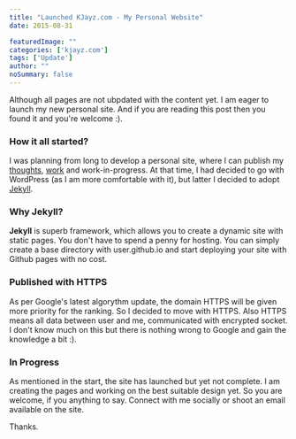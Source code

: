 ```yaml
---
title: "Launched KJayz.com - My Personal Website"
date: 2015-08-31

featuredImage: ""
categories: ['kjayz.com']
tags: ['Update']
author: ""
noSummary: false
---
```


<!--more-->

Although all pages are not ubpdated with the content yet. I am eager to launch my new personal site. And if you are reading this post then you found it and you're welcome :).

### How it all started?
I was planning from long to develop a personal site, where I can publish my [thoughts](/notes), [work](/projects) and work-in-progress. At that time, I had decided to go with WordPress (as I am more comfortable with it), but latter I decided to adopt [Jekyll](http://jekyllrb.com "Static Site Generator").

### Why Jekyll?
**Jekyll** is superb framework, which allows you to create a dynamic site with static pages. You don't have to spend a penny for hosting. You can simply create a base directory with user.github.io and start deploying your site with Github pages with no cost.

### Published with HTTPS
As per Google's latest algorythm update, the domain HTTPS will be given more priority for the ranking. So I decided to move with HTTPS. Also HTTPS means all data between user and me, communicated with encrypted socket. I don't know much on this but there is nothing wrong to Google and gain the knowledge a bit :).

### In Progress
As mentioned in the start, the site has launched but yet not complete. I am creating the pages and working on the best suitable design yet. So you are welcome, if you anything to say. Connect with me socially or shoot an email available on the site.

Thanks.
